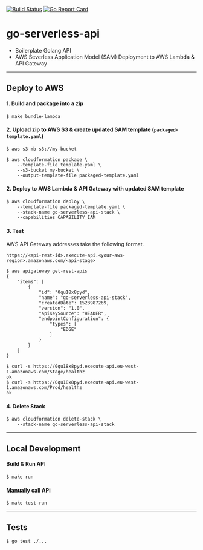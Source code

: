 [![Build Status](https://travis-ci.org/techjacker/go-serverless-api.svg?branch=master)](https://travis-ci.org/techjacker/go-serverless-api)
[![Go Report Card](https://goreportcard.com/badge/github.com/techjacker/go-serverless-api)](https://goreportcard.com/report/github.com/techjacker/go-serverless-api)

# go-serverless-api
- Boilerplate Golang API
- AWS Severless Application Model (SAM) Deployment to AWS Lambda & API Gateway


-----------------------------------------------------------
## Deploy to AWS

#### 1. Build and package into a zip
```Shell
$ make bundle-lambda
```

#### 2. Upload zip to AWS S3 & create updated SAM template (`packaged-template.yaml`)
```shell
$ aws s3 mb s3://my-bucket

$ aws cloudformation package \
    --template-file template.yaml \
    --s3-bucket my-bucket \
    --output-template-file packaged-template.yaml
```

#### 2. Deploy to AWS Lambda & API Gateway with updated SAM template
```shell
$ aws cloudformation deploy \
    --template-file packaged-template.yaml \
    --stack-name go-serverless-api-stack \
    --capabilities CAPABILITY_IAM
```

#### 3. Test
AWS API Gateway addresses take the following format.
```
https://<api-rest-id>.execute-api.<your-aws-region>.amazonaws.com/<api-stage>
```

```Shell
$ aws apigateway get-rest-apis
{
    "items": [
        {
            "id": "0qu18x8pyd",
            "name": "go-serverless-api-stack",
            "createdDate": 1523987269,
            "version": "1.0",
            "apiKeySource": "HEADER",
            "endpointConfiguration": {
                "types": [
                    "EDGE"
                ]
            }
        }
    ]
}
```

```Shell
$ curl -s https://0qu18x8pyd.execute-api.eu-west-1.amazonaws.com/Stage/healthz
ok
$ curl -s https://0qu18x8pyd.execute-api.eu-west-1.amazonaws.com/Prod/healthz
ok
```

#### 4. Delete Stack
```shell
$ aws cloudformation delete-stack \
	--stack-name go-serverless-api-stack
```



-----------------------------	------------------------------
## Local Development
#### Build & Run API
```shell
$ make run
```

#### Manually call APi
```shell
$ make test-run
```

-----------------------------------------------------------
## Tests
```
$ go test ./...
```
